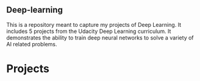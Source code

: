 ## Deep-learning


This is a repository meant to capture my projects of Deep Learning. It includes 5 projects from the Udacity Deep Learning curriculum. It demonstrates the ability to train deep neural networks to solve a variety of AI related problems.

# Projects
